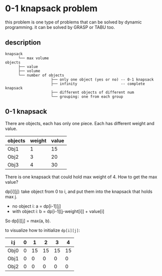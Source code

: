 # 0-1 knapsack problem 

this problem is one type of problems that can be solved by dynamic programming. it can be solved by GRASP or TABU too.

## description

```
knapsack
      └── max volume
objects
      ├── value
      ├── volume
      └── number of objects 
                     ├── only one object (yes or no) -- 0-1 knapsack
                     ├── infinity                    -- complete knapsack
                     ├── different objects of different num
                     └── grouping: one from each group
```

## 0-1 knapsack

There are objects, each has only one piece. Each has different weight and value.

| objects | weight | value |
| ------- | ------ | ----- |
| Obj1 | 1 | 15 |
| Obj2 | 3 | 20 |
| Obj3 | 4 | 30 |

There is one knapsack that could hold max weight of 4. How to get the max value?

dp[i][j]: take object from 0 to i, and put them into the knapsack that holds max j.
* no object i: a = dp[i-1][j]
* with object i: b = dp[i-1][j-weight[i]] + value[i]

So dp[i][j] = max(a, b).

to visualize how to initialize ```dp[i][j]```:

| i:j | 0 | 1 | 2 | 3 | 4 |
| --- | - | - | - | - | - |
| Obj0 |0 | 15 | 15 | 15 | 15 |
| Obj1 |0 | 0 | 0 | 0 | 0 |
| Obj2 |0 | 0 | 0 | 0 | 0 |


